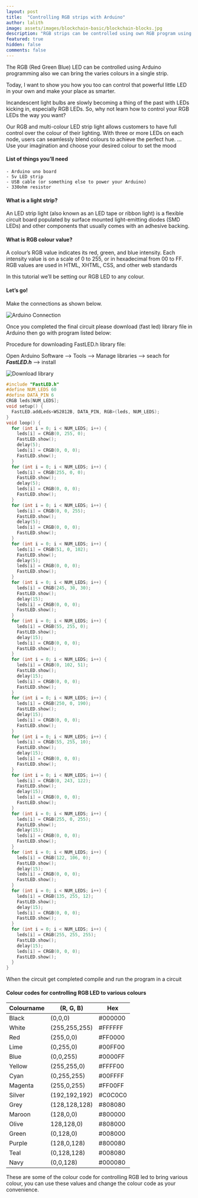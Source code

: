 ```yaml
---
layout: post
title:  "Controlling RGB strips with Arduino"
author: lalith
image: assets/images/blockchain-basic/blockchain-blocks.jpg
description: "RGB strips can be controlled using own RGB program using arduino"
featured: true
hidden: false
comments: false
---
```


The RGB (Red Green Blue) LED can be controlled using Arduino programming also we can bring the varies colours in a single strip.

Today, I want to show you how you too can control that powerful little LED in your own and make your place as smarter.

Incandescent light bulbs are slowly becoming a thing of the past with LEDs kicking in, especially RGB LEDs. So, why not learn how to control your RGB LEDs the way you want?

Our RGB and multi-colour LED strip light allows customers to have full control over the colour of their lighting. With three or more LEDs on each node, users can seamlessly blend colours to achieve the perfect hue. ... Use your imagination and choose your desired colour to set the mood


#### List of things you’ll need

    - Arduino uno board
    - 5v LED strip
    - USB cable (or something else to power your Arduino)
    - 330ohm resistor


#### What is a light strip?

An LED strip light (also known as an LED tape or ribbon light) is a flexible circuit board populated by surface mounted light-emitting diodes (SMD LEDs) and other components that usually comes with an adhesive backing.

#### What is RGB colour value?

A colour’s RGB value indicates its red, green, and blue intensity. Each intensity value is on a scale of 0 to 255, or in hexadecimal from 00 to FF. RGB values are used in HTML, XHTML, CSS, and other web standards

In this tutorial we’ll be setting our RGB LED to any colour. 

#### Let’s go!

Make the connections as shown below.

![Arduino Connection](//blog.dotworld.in/assets/images/controlling-rgb/circuit.png)

Once you completed the final circuit please download (fast led) library file in Arduino then go with program listed below:

Procedure for downloading FastLED.h library file:

Open Arduino Software --> Tools --> Manage libraries --> seach for ***FastLED.h*** --> install

![Download library](//blog.dotworld.in/assets/images/controlling-rgb/download.png)

```c
#include "FastLED.h"
#define NUM_LEDS 60
#define DATA_PIN 6
CRGB leds[NUM_LEDS];
void setup() {
  FastLED.addLeds<WS2812B, DATA_PIN, RGB>(leds, NUM_LEDS);
}
void loop() {
  for (int i = 0; i < NUM_LEDS; i++) {
    leds[i] = CRGB(0, 255, 0);
    FastLED.show();
    delay(5);
    leds[i] = CRGB(0, 0, 0);
    FastLED.show();
  }
  for (int i = 0; i < NUM_LEDS; i++) {
    leds[i] = CRGB(255, 0, 0);
    FastLED.show();
    delay(5);
    leds[i] = CRGB(0, 0, 0);
    FastLED.show();
  }
  for (int i = 0; i < NUM_LEDS; i++) {
    leds[i] = CRGB(0, 0, 255);
    FastLED.show();
    delay(5);
    leds[i] = CRGB(0, 0, 0);
    FastLED.show();
  }
  for (int i = 0; i < NUM_LEDS; i++) {
    leds[i] = CRGB(51, 0, 102);
    FastLED.show();
    delay(5);
    leds[i] = CRGB(0, 0, 0);
    FastLED.show();
  }
  for (int i = 0; i < NUM_LEDS; i++) {
    leds[i] = CRGB(245, 30, 30);
    FastLED.show();
    delay(15);
    leds[i] = CRGB(0, 0, 0);
    FastLED.show();
  }
  for (int i = 0; i < NUM_LEDS; i++) {
    leds[i] = CRGB(55, 255, 0);
    FastLED.show();
    delay(15);
    leds[i] = CRGB(0, 0, 0);
    FastLED.show();
  }
  for (int i = 0; i < NUM_LEDS; i++) {
    leds[i] = CRGB(0, 102, 51);
    FastLED.show();
    delay(15);
    leds[i] = CRGB(0, 0, 0);
    FastLED.show();
  }
  for (int i = 0; i < NUM_LEDS; i++) {
    leds[i] = CRGB(250, 0, 190);
    FastLED.show();
    delay(15);
    leds[i] = CRGB(0, 0, 0);
    FastLED.show();
  }
  for (int i = 0; i < NUM_LEDS; i++) {
    leds[i] = CRGB(55, 255, 10);
    FastLED.show();
    delay(15);
    leds[i] = CRGB(0, 0, 0);
    FastLED.show();
  }
  for (int i = 0; i < NUM_LEDS; i++) {
    leds[i] = CRGB(0, 243, 122);
    FastLED.show();
    delay(15);
    leds[i] = CRGB(0, 0, 0);
    FastLED.show();
  }
  for (int i = 0; i < NUM_LEDS; i++) {
    leds[i] = CRGB(255, 0, 255);
    FastLED.show();
    delay(15);
    leds[i] = CRGB(0, 0, 0);
    FastLED.show();
  }
  for (int i = 0; i < NUM_LEDS; i++) {
    leds[i] = CRGB(122, 106, 0);
    FastLED.show();
    delay(15);
    leds[i] = CRGB(0, 0, 0);
    FastLED.show();
  }
  for (int i = 0; i < NUM_LEDS; i++) {
    leds[i] = CRGB(135, 255, 12);
    FastLED.show();
    delay(15);
    leds[i] = CRGB(0, 0, 0);
    FastLED.show();
  }
  for (int i = 0; i < NUM_LEDS; i++) {
    leds[i] = CRGB(255, 255, 255);
    FastLED.show();
    delay(15);
    leds[i] = CRGB(0, 0, 0);
    FastLED.show();
  }
}
```


When the circuit get completed compile and run the program in a circuit 

#### Colour codes for controlling RGB LED to various colours


|  Colourname |  (R, G, B) |  Hex | 
|---|---|---|
| Black		 | (0,0,0)			 | #000000 |
| White		 | (255,255,255)	 | #FFFFFF |
| Red		 | (255,0,0)		 | #FF0000 |
| Lime		 | (0,255,0)		 | #00FF00 |
| Blue		 | (0,0,255)		 | #0000FF |
| Yellow	 | (255,255,0)		 | #FFFF00 |
| Cyan		 | (0,255,255)		 | #00FFFF |
| Magenta	 | (255,0,255)		 | #FF00FF |
| Silver	 | (192,192,192)	 | #C0C0C0 |
| Grey		 | (128,128,128)	 | #808080 |
| Maroon	 | (128,0,0)		 | #800000 |
| Olive		 | 128,128,0)		 | #808000 |
| Green		 | (0,128,0)		 | #008000 |
| Purple	 | (128,0,128)		 | #800080 |
| Teal		 | (0,128,128)		 | #008080 |
| Navy		 | (0,0,128)		 | #000080 |

These are some of the colour code for controlling RGB led to bring various colour, you can use these values and change the colour code as your convenience. 